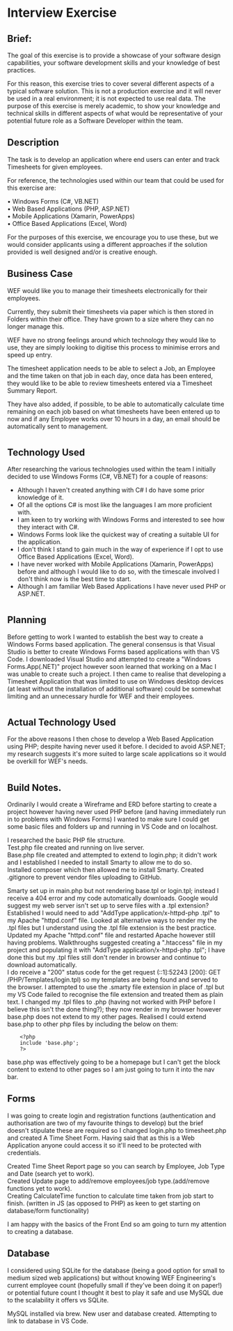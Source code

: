 # Interview Exercise


## Brief:

The goal of this exercise is to provide a showcase of your software design capabilities, your software
development skills and your knowledge of best practices.

For this reason, this exercise tries to cover several different aspects of a typical software solution.
This is not a production exercise and it will never be used in a real environment; it is not expected to
use real data. The purpose of this exercise is merely academic, to show your knowledge and
technical skills in different aspects of what would be representative of your potential future role as a
Software Developer within the team.


## Description

The task is to develop an application where end users can enter and track Timesheets for given
employees.

For reference, the technologies used within our team that could be used for this exercise are:

• Windows Forms (C#, VB.NET)<br>
• Web Based Applications (PHP, ASP.NET)<br>
• Mobile Applications (Xamarin, PowerApps)<br>
• Office Based Applications (Excel, Word)<br>

For the purposes of this exercise, we encourage you to use these, but we would consider
applicants using a different approaches if the solution provided is well designed and/or is
creative enough.


## Business Case

WEF would like you to manage their timesheets electronically for their employees.

Currently, they submit their timesheets via paper which is then stored in Folders within their office.
They have grown to a size where they can no longer manage this.

WEF have no strong feelings around which technology they would like to use, they are
simply looking to digitise this process to minimise errors and speed up entry.

The timesheet application needs to be able to select a Job, an Employee and the time taken on that
job in each day, once data has been entered, they would like to be able to review timesheets
entered via a Timesheet Summary Report.

They have also added, if possible, to be able to automatically calculate time remaining on each job
based on what timesheets have been entered up to now and if any Employee works over 10 hours in
a day, an email should be automatically sent to management.
 #

## Technology Used

After researching the various technologies used within the team I initially decided to use Windows Forms (C#, VB.NET) for a couple of reasons:

-   Although I haven't created anything with C# I do have some prior knowledge of it.
-   Of all the options C# is most like the languages I am more proficient with.
-   I am keen to try working with Windows Forms and interested to see how they interact with C#.
-   Windows Forms look like the quickest way of creating a suitable UI for the application.
-   I don't think I stand to gain much in the way of experience if I opt to use Office Based Applications (Excel, Word).
-   I have never worked with Mobile Applications (Xamarin, PowerApps) before and although I would like to do so, with the timescale involved I don't think now is the best time to start.
-   Although I am familiar Web Based Applications I have never used PHP or ASP.NET.
#

## Planning

Before getting to work I wanted to establish the best way to create a Windows Forms based application. The general consensus is that Visual Studio is better to create Windows Forms based applications with than VS Code. I downloaded Visual Studio and attempted to create a "Windows Forms.App(.NET)" project however soon learned that working on a Mac I was unable to create such a project. I then came to realise that developing a Timesheet Application that was limited to use on Windows desktop devices (at least without the installation of additional software) could be somewhat limiting and an unnecessary hurdle for WEF and their employees. 
#

## Actual Technology Used

For the above reasons I then chose to develop a Web Based Application using PHP; despite having never used it before. I decided to avoid ASP.NET; my research suggests it's more suited to large scale applications so it would be overkill for WEF's needs.
#

## Build Notes.

Ordinarily I would create a Wireframe and ERD before starting to create a project however having never used PHP before (and having immediately run in to problems with Windows Forms) I wanted to make sure I could get some basic files and folders up and running in VS Code and on localhost.

I researched the basic PHP file structure.<br>
Test.php file created and running on live server.<br>
Base.php file created and attempted to extend to login.php; it didn't work and I established I needed to install Smarty to allow me to do so.<br>
Installed composer which then allowed me to install Smarty. Created .gitignore to prevent vendor files uploading to GitHub.<br>

Smarty set up in main.php but not rendering base.tpl or login.tpl; instead I receive a 404 error and my code automatically downloads.
Google would suggest my web server isn't set up to serve files with a .tpl extension? Established I would need to add "AddType application/x-httpd-php .tpl" to my Apache "httpd.conf" file. Looked at alternative ways to render my the .tpl files but I understand using the .tpl file extension is the best practice. Updated my Apache "httpd.conf" file and restarted Apache however still having problems. Walkthroughs suggested creating a ".htaccess" file in my project and populating it with "AddType application/x-httpd-php .tpl"; I have done this but my .tpl files still don't render in browser and continue to download automatically. <br>
I do receive a "200" status code for the get request (::1]:52243 [200]: GET /PHP/Templates/login.tpl) so my templates are being found and served to the browser.
I attempted to use the .smarty file extension in place of .tpl but my VS Code failed to recognise the file extension and treated them as plain text. I changed my .tpl files to .php (having not worked with PHP before I believe this isn't the done thing?); they now render in my browser however base.php does not extend to my other pages. Realised I could extend base.php to other php files by including the below on them:

        <?php
        include 'base.php';
        ?>

base.php was effectively going to be a homepage but I can't get the block content to extend to other pages so I am just going to turn it into the nav bar.

## Forms

I was going to create login and registration functions (authentication and authorisation are two of my favourite things to develop) but the brief doesn't stipulate these are required so I changed login.php to timesheet.php and created A Time Sheet Form. Having said that as this is a Web Application anyone could access it so it'll need to be protected with credentials. 

Created Time Sheet Report page so you can search by Employee, Job Type and Date (search yet to work).<br>
Created Update page to add/remove employees/job type.(add/remove functions yet to work).<br>
Creating CalculateTime function to calculate time taken from job start to finish. (written in JS (as opposed to PHP) as keen to get starting on database/form functionality)<br>

I am happy with the basics of the Front End so am going to turn my attention to creating a database.

## Database

I considered using SQLite for the database (being a good option for small to medium sized web applications) but without knowing WEF Engineering's current employee count (hopefully small if they've been doing it on paper!) or potential future count I thought it best to play it safe and use MySQL due to the scalability it offers vs SQLite. 

MySQL installed via brew.
New user and database created.
Attempting to link to database in VS Code.




